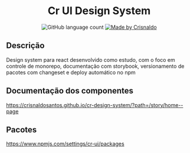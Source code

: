 <h1 align="center">
    Cr UI Design System
</h1>

<p align="center">
  <img alt="GitHub language count" src="https://img.shields.io/github/languages/count/CrisnaldoSantos/cr-design-system?color=015F43">

  <a href="https://www.crisnaldocarvalho.com.br">
    <img alt="Made by Crisnaldo" src="https://img.shields.io/badge/made%20by-Crisnaldo Carvalho-015F43">
  </a>
</p>

## Descrição

Design system para react desenvolvido como estudo, com o foco em controle de monorepo, documentação com storybook, versionamento de pacotes com changeset e deploy automático no npm

## Documentação dos componentes

https://crisnaldosantos.github.io/cr-design-system/?path=/story/home--page

## Pacotes

https://www.npmjs.com/settings/cr-ui/packages

